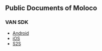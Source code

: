 ## Public Documents of Moloco

### VAN SDK
- [Android](van-sdk/android.md)
- [iOS](van-sdk/ios.md)
- [S2S](van-sdk/s2s.md)
